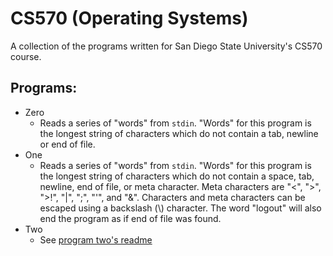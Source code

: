 # CS570 (Operating Systems)

A collection of the programs written for San Diego State University's CS570
course.

## Programs:

* Zero
  - Reads a series of "words" from `stdin`. "Words" for this program is the
  longest string of characters which do not contain a tab, newline or end of
  file.
* One
  - Reads a series of "words" from `stdin`. "Words" for this program is the
  longest string of characters which do not contain a space, tab, newline, end
  of file, or meta character. Meta characters are "&lt;", "&gt;", "&gt;!",
  "|", ";", "'", and "&". Characters and meta characters can be escaped using a
  backslash (\\) character. The word "logout" will also end the program as if
  end of file was found.
* Two
  - See [program two's readme](Two/README.md)
